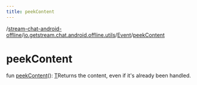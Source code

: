 ```yaml
---
title: peekContent
---
```

/[stream-chat-android-offline](../../index.md)/[io.getstream.chat.android.offline.utils](../index.md)/[Event](index.md)/[peekContent](peekContent.md)  
  
  
  
# peekContent  
fun [peekContent](peekContent.md)(): [T](index.md)Returns the content, even if it's already been handled.
